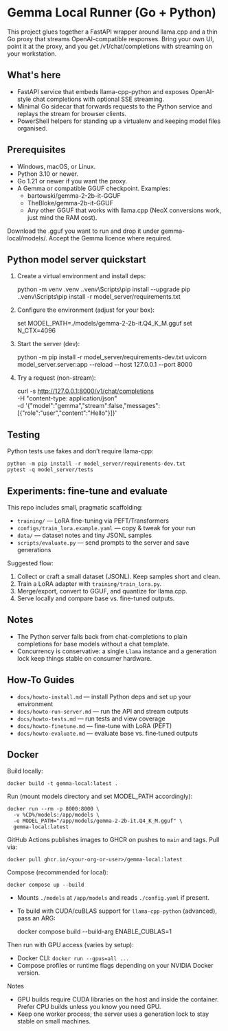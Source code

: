 ﻿
# Gemma Local Runner (Go + Python)

This project glues together a FastAPI wrapper around llama.cpp and a thin Go proxy that streams OpenAI-compatible responses. Bring your own UI, point it at the proxy, and you get /v1/chat/completions with streaming on your workstation.

## What's here
- FastAPI service that embeds llama-cpp-python and exposes OpenAI-style chat completions with optional SSE streaming.
- Minimal Go sidecar that forwards requests to the Python service and replays the stream for browser clients.
- PowerShell helpers for standing up a virtualenv and keeping model files organised.

## Prerequisites
- Windows, macOS, or Linux.
- Python 3.10 or newer.
- Go 1.21 or newer if you want the proxy.
- A Gemma or compatible GGUF checkpoint. Examples:
  - bartowski/gemma-2-2b-it-GGUF
  - TheBloke/gemma-2b-it-GGUF
  - Any other GGUF that works with llama.cpp (NeoX conversions work, just mind the RAM cost).

Download the .gguf you want to run and drop it under gemma-local/models/. Accept the Gemma licence where required.

## Python model server quickstart
1. Create a virtual environment and install deps:

    python -m venv .venv
    .\.venv\Scripts\pip install --upgrade pip
    .\.venv\Scripts\pip install -r model_server/requirements.txt

2. Configure the environment (adjust for your box):

    set MODEL_PATH=./models/gemma-2-2b-it.Q4_K_M.gguf
    set N_CTX=4096

3. Start the server (dev):

    python -m pip install -r model_server/requirements-dev.txt
    uvicorn model_server.server:app --reload --host 127.0.0.1 --port 8000

4. Try a request (non-stream):

    curl -s http://127.0.0.1:8000/v1/chat/completions \
      -H "content-type: application/json" \
      -d '{"model":"gemma","stream":false,"messages":[{"role":"user","content":"Hello"}]}'

## Testing

Python tests use fakes and don’t require llama-cpp:

    python -m pip install -r model_server/requirements-dev.txt
    pytest -q model_server/tests

## Experiments: fine-tune and evaluate

This repo includes small, pragmatic scaffolding:
- `training/` — LoRA fine-tuning via PEFT/Transformers
- `configs/train_lora.example.yaml` — copy & tweak for your run
- `data/` — dataset notes and tiny JSONL samples
- `scripts/evaluate.py` — send prompts to the server and save generations

Suggested flow:
1) Collect or craft a small dataset (JSONL). Keep samples short and clean.
2) Train a LoRA adapter with `training/train_lora.py`.
3) Merge/export, convert to GGUF, and quantize for llama.cpp.
4) Serve locally and compare base vs. fine-tuned outputs.

## Notes

- The Python server falls back from chat-completions to plain completions for base models without a chat template.
- Concurrency is conservative: a single `Llama` instance and a generation lock keep things stable on consumer hardware.

## How-To Guides

- `docs/howto-install.md` — install Python deps and set up your environment
- `docs/howto-run-server.md` — run the API and stream outputs
- `docs/howto-tests.md` — run tests and view coverage
- `docs/howto-finetune.md` — fine-tune with LoRA (PEFT)
- `docs/howto-evaluate.md` — evaluate base vs. fine‑tuned outputs

## Docker

Build locally:

    docker build -t gemma-local:latest .

Run (mount models directory and set MODEL_PATH accordingly):

    docker run --rm -p 8000:8000 \
      -v %CD%/models:/app/models \
      -e MODEL_PATH="/app/models/gemma-2-2b-it.Q4_K_M.gguf" \
      gemma-local:latest

GitHub Actions publishes images to GHCR on pushes to `main` and tags. Pull via:

    docker pull ghcr.io/<your-org-or-user>/gemma-local:latest

Compose (recommended for local):

    docker compose up --build

- Mounts `./models` at `/app/models` and reads `./config.yaml` if present.
- To build with CUDA/cuBLAS support for `llama-cpp-python` (advanced), pass an ARG:

    docker compose build --build-arg ENABLE_CUBLAS=1

Then run with GPU access (varies by setup):
- Docker CLI: `docker run --gpus=all ...`
- Compose profiles or runtime flags depending on your NVIDIA Docker version.

Notes
- GPU builds require CUDA libraries on the host and inside the container. Prefer CPU builds unless you know you need GPU.
- Keep one worker process; the server uses a generation lock to stay stable on small machines.
